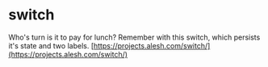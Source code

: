 # switch

Who's turn is it to pay for lunch? Remember with this switch, which persists it's state and two labels. [https://projects.alesh.com/switch/](https://projects.alesh.com/switch/)
